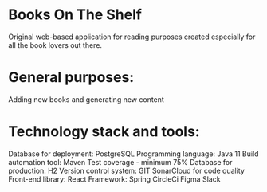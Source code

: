 # Books On The Shelf
Original web-based application for reading purposes created especially for all the book lovers out there.

# General purposes:
Adding new books and generating new content

# Technology stack and tools:
Database for deployment: PostgreSQL
Programming language: Java 11
Build automation tool: Maven
Test coverage - minimum 75%
Database for production: H2
Version control system: GIT
SonarCloud for code quality
Front-end library: React
Framework: Spring
CircleCi
Figma
Slack
